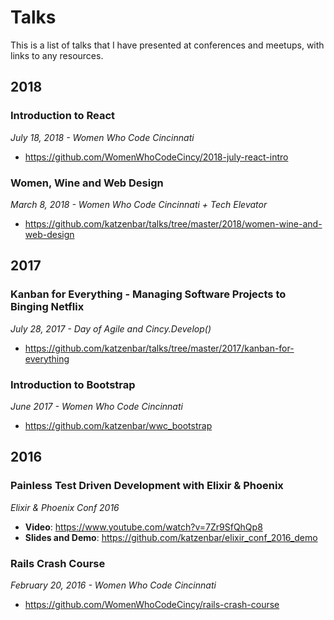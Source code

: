 # Talks

This is a list of talks that I have presented at conferences and meetups, with links to any resources.

## 2018

### Introduction to React
_July 18, 2018 - Women Who Code Cincinnati_
- https://github.com/WomenWhoCodeCincy/2018-july-react-intro

### Women, Wine and Web Design
_March 8, 2018 - Women Who Code Cincinnati + Tech Elevator_ 
- https://github.com/katzenbar/talks/tree/master/2018/women-wine-and-web-design 

## 2017

### Kanban for Everything - Managing Software Projects to Binging Netflix
_July 28, 2017 - Day of Agile and Cincy.Develop()_
- https://github.com/katzenbar/talks/tree/master/2017/kanban-for-everything

### Introduction to Bootstrap
_June 2017 - Women Who Code Cincinnati_
- https://github.com/katzenbar/wwc_bootstrap

## 2016

### Painless Test Driven Development with Elixir & Phoenix
_Elixir & Phoenix Conf 2016_
- **Video**: https://www.youtube.com/watch?v=7Zr9SfQhQp8
- **Slides and Demo**: https://github.com/katzenbar/elixir_conf_2016_demo

### Rails Crash Course
_February 20, 2016 - Women Who Code Cincinnati_
- https://github.com/WomenWhoCodeCincy/rails-crash-course
